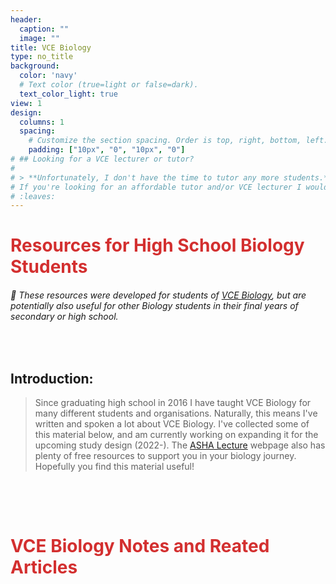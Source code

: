 ```yaml
---
header:
  caption: ""
  image: ""
title: VCE Biology 
type: no_title
background:
  color: 'navy'
  # Text color (true=light or false=dark).
  text_color_light: true
view: 1
design:
  columns: 1
  spacing:
    # Customize the section spacing. Order is top, right, bottom, left.
    padding: ["10px", "0", "10px", "0"]
# ## Looking for a VCE lecturer or tutor?
# 
# > **Unfortunately, I don't have the time to tutor any more students.** However, I'm still teaching for [VCESS](https://umsu.unimelb.edu.au/getinvolved/summerschool/) in the summer and [ASHA lectures](https://ashalectures.org/) throughout the year. 
# If you're looking for an affordable tutor and/or VCE lecturer I would highly recommend either of those organisations. ASHA Lectures runs lectures throughout the year, and if you [contact them](https://ashalectures.org/contact-us) can organise lectures and small classes for your school or a group of your friends (and it's all for charity!). So I can't be your tutor, but hey __*maybe I could come talk about the wonders of biology at your school?*__
# :leaves:    
---
```

# <span style="color:#D32F2F"> Resources for High School Biology Students </span>

###### <span> :triangular_flag_on_post: These resources were developed for students of  [VCE Biology](https://www.vcaa.vic.edu.au/curriculum/vce/vce-study-designs/biology/Pages/Index.aspx), but are potentially also useful for other  Biology students in their final years of secondary or high school. </span>

<p>&nbsp;</p>


## Introduction: 

> Since graduating high school in 2016 I have taught VCE Biology for many different students and organisations. Naturally, this means I've written and spoken a lot about VCE Biology. I've collected some of this material below, and am currently working on expanding it for the upcoming study design (2022-). The [ASHA Lecture](https://ashalectures.org/vce-resources) webpage also has plenty of free resources to support you in your biology journey. Hopefully you find this material useful! 

<p>&nbsp;</p>

</br> 


# <span style="color:#D32F2F"> VCE Biology Notes and Reated Articles </span>

